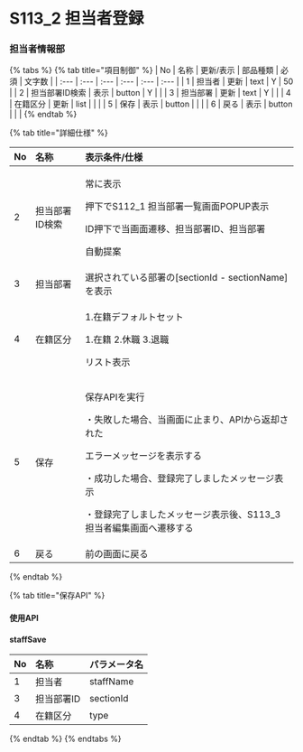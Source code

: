 # S113\_2 担当者登録

### 担当者情報部

{% tabs %}
{% tab title="項目制御" %}
| No | 名称 | 更新/表示 | 部品種類 | 必須 | 文字数 |
| :--- | :--- | :--- | :--- | :--- | :--- |
| 1 | 担当者 | 更新 | text | Y | 50 |
| 2 | 担当部署ID検索 | 表示 | button | Y |  |
| 3 | 担当部署 | 更新 | text | Y |  |
| 4 | 在籍区分 | 更新 | list |  |  |
| 5 | 保存 | 表示 | button |  |  |
| 6 | 戻る | 表示 | button |  |  |
{% endtab %}

{% tab title="詳細仕様" %}
<table>
  <thead>
    <tr>
      <th style="text-align:left">No</th>
      <th style="text-align:left">名称</th>
      <th style="text-align:left">表示条件/仕様</th>
    </tr>
  </thead>
  <tbody>
    <tr>
      <td style="text-align:left">2</td>
      <td style="text-align:left">担当部署ID検索</td>
      <td style="text-align:left">
        <p>常に表示</p>
        <p>押下でS112_1 担当部署一覧画面POPUP表示</p>
        <p>ID押下で当画面遷移、担当部署ID、担当部署</p>
        <p>自動提案</p>
      </td>
    </tr>
    <tr>
      <td style="text-align:left">3</td>
      <td style="text-align:left">担当部署</td>
      <td style="text-align:left">選択されている部署の[sectionId - sectionName]を表示</td>
    </tr>
    <tr>
      <td style="text-align:left">4</td>
      <td style="text-align:left">在籍区分</td>
      <td style="text-align:left">
        <p>1.在籍デフォルトセット</p>
        <p>1.在籍 2.休職 3.退職</p>
        <p>リスト表示</p>
      </td>
    </tr>
    <tr>
      <td style="text-align:left">5</td>
      <td style="text-align:left">保存</td>
      <td style="text-align:left">
        <p>保存APIを実行</p>
        <p>・失敗した場合、当画面に止まり、APIから返却された</p>
        <p>エラーメッセージを表示する</p>
        <p>・成功した場合、登録完了しましたメッセージ表示</p>
        <p>・登録完了しましたメッセージ表示後、S113_3 担当者編集画面へ遷移する</p>
      </td>
    </tr>
    <tr>
      <td style="text-align:left">6</td>
      <td style="text-align:left">戻る</td>
      <td style="text-align:left">前の画面に戻る</td>
    </tr>
  </tbody>
</table>
{% endtab %}

{% tab title="保存API" %}
#### 使用API

#### staffSave

| No | 名称 | パラメータ名 |
| :--- | :--- | :--- |
| 1 | 担当者 | staffName |
| 3 | 担当部署ID | sectionId |
| 4 | 在籍区分 | type |
{% endtab %}
{% endtabs %}

